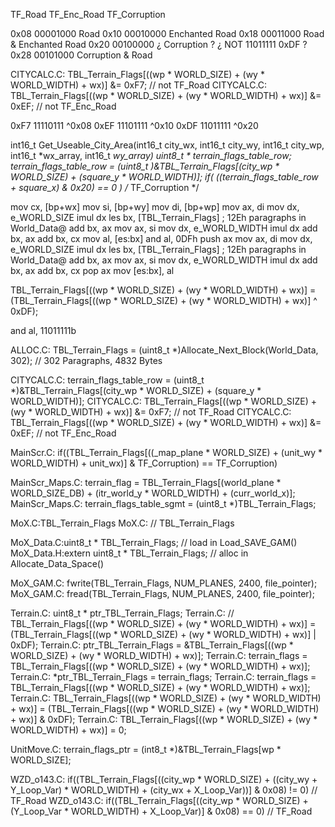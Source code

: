 





TF_Road
TF_Enc_Road
TF_Corruption



0x08    00001000    Road
0x10    00010000    Enchanted Road
0x18    00011000    Road & Enchanted Road
0x20    00100000    ¿ Corruption ?  ¿ NOT 11011111  0xDF ?
0x28    00101000    Corruption & Road



CITYCALC.C:    TBL_Terrain_Flags[((wp * WORLD_SIZE) + (wy * WORLD_WIDTH) + wx)] &= 0xF7;  // not TF_Road
CITYCALC.C:    TBL_Terrain_Flags[((wp * WORLD_SIZE) + (wy * WORLD_WIDTH) + wx)] &= 0xEF;  // not TF_Enc_Road

0xF7    11110111    ^0x08
0xEF    11101111    ^0x10
0xDF    11011111    ^0x20



int16_t Get_Useable_City_Area(int16_t city_wx, int16_t city_wy, int16_t city_wp, int16_t *wx_array, int16_t *wy_array)
    uint8_t * terrain_flags_table_row;
    terrain_flags_table_row = (uint8_t *)&TBL_Terrain_Flags[(city_wp * WORLD_SIZE) + (square_y * WORLD_WIDTH)];
    if( (*(terrain_flags_table_row + square_x) & 0x20) == 0 ) /* TF_Corruption */



mov     cx, [bp+wx]
mov     si, [bp+wy]
mov     di, [bp+wp]
mov     ax, di
mov     dx, e_WORLD_SIZE
imul    dx
les     bx, [TBL_Terrain_Flags]         ; 12Eh paragraphs in World_Data@
add     bx, ax
mov     ax, si
mov     dx, e_WORLD_WIDTH
imul    dx
add     bx, ax
add     bx, cx
mov     al, [es:bx]
and     al, 0DFh
push    ax
mov     ax, di
mov     dx, e_WORLD_SIZE
imul    dx
les     bx, [TBL_Terrain_Flags]         ; 12Eh paragraphs in World_Data@
add     bx, ax
mov     ax, si
mov     dx, e_WORLD_WIDTH
imul    dx
add     bx, ax
add     bx, cx
pop     ax
mov     [es:bx], al


TBL_Terrain_Flags[((wp * WORLD_SIZE) + (wy * WORLD_WIDTH) + wx)] = (TBL_Terrain_Flags[((wp * WORLD_SIZE) + (wy * WORLD_WIDTH) + wx)] ^ 0xDF);


and     al, 11011111b




ALLOC.C:    TBL_Terrain_Flags = (uint8_t *)Allocate_Next_Block(World_Data, 302);   // 302 Paragraphs, 4832 Bytes

CITYCALC.C:            terrain_flags_table_row = (uint8_t *)&TBL_Terrain_Flags[(city_wp * WORLD_SIZE) + (square_y * WORLD_WIDTH)];
CITYCALC.C:    TBL_Terrain_Flags[((wp * WORLD_SIZE) + (wy * WORLD_WIDTH) + wx)] &= 0xF7;  // not TF_Road
CITYCALC.C:    TBL_Terrain_Flags[((wp * WORLD_SIZE) + (wy * WORLD_WIDTH) + wx)] &= 0xEF;  // not TF_Enc_Road

MainScr.C:    if((TBL_Terrain_Flags[((_map_plane * WORLD_SIZE) + (unit_wy * WORLD_WIDTH) + unit_wx)] & TF_Corruption) == TF_Corruption)

MainScr_Maps.C:                terrain_flag = TBL_Terrain_Flags[(world_plane * WORLD_SIZE_DB) + (itr_world_y * WORLD_WIDTH) + (curr_world_x)];
MainScr_Maps.C:                terrain_flags_table_sgmt = (uint8_t *)TBL_Terrain_Flags;

MoX.C:TBL_Terrain_Flags
MoX.C:    // TBL_Terrain_Flags

MoX_Data.C:uint8_t * TBL_Terrain_Flags;                // load in Load_SAVE_GAM()
MoX_Data.H:extern uint8_t * TBL_Terrain_Flags;         // alloc in Allocate_Data_Space()

MoX_GAM.C:    fwrite(TBL_Terrain_Flags, NUM_PLANES, 2400, file_pointer);
MoX_GAM.C:    fread(TBL_Terrain_Flags, NUM_PLANES, 2400, file_pointer);

Terrain.C:    uint8_t * ptr_TBL_Terrain_Flags;
Terrain.C:    // TBL_Terrain_Flags[((wp * WORLD_SIZE) + (wy * WORLD_WIDTH) + wx)] = (TBL_Terrain_Flags[((wp * WORLD_SIZE) + (wy * WORLD_WIDTH) + wx)] | 0xDF);
Terrain.C:    ptr_TBL_Terrain_Flags = &TBL_Terrain_Flags[((wp * WORLD_SIZE) + (wy * WORLD_WIDTH) + wx)];
Terrain.C:    terrain_flags = TBL_Terrain_Flags[((wp * WORLD_SIZE) + (wy * WORLD_WIDTH) + wx)];
Terrain.C:    *ptr_TBL_Terrain_Flags = terrain_flags;
Terrain.C:    terrain_flags = TBL_Terrain_Flags[((wp * WORLD_SIZE) + (wy * WORLD_WIDTH) + wx)];
Terrain.C:    TBL_Terrain_Flags[((wp * WORLD_SIZE) + (wy * WORLD_WIDTH) + wx)] = (TBL_Terrain_Flags[((wp * WORLD_SIZE) + (wy * WORLD_WIDTH) + wx)] & 0xDF);
Terrain.C:    TBL_Terrain_Flags[((wp * WORLD_SIZE) + (wy * WORLD_WIDTH) + wx)] = 0;

UnitMove.C:        terrain_flags_ptr = (int8_t *)&TBL_Terrain_Flags[wp * WORLD_SIZE];

WZD_o143.C:                    if((TBL_Terrain_Flags[((city_wp * WORLD_SIZE) + ((city_wy + Y_Loop_Var) * WORLD_WIDTH) + (city_wx + X_Loop_Var))] & 0x08) != 0)  // TF_Road
WZD_o143.C:                        if((TBL_Terrain_Flags[((city_wp * WORLD_SIZE) + (Y_Loop_Var * WORLD_WIDTH) + X_Loop_Var)] & 0x08) == 0)  // TF_Road
